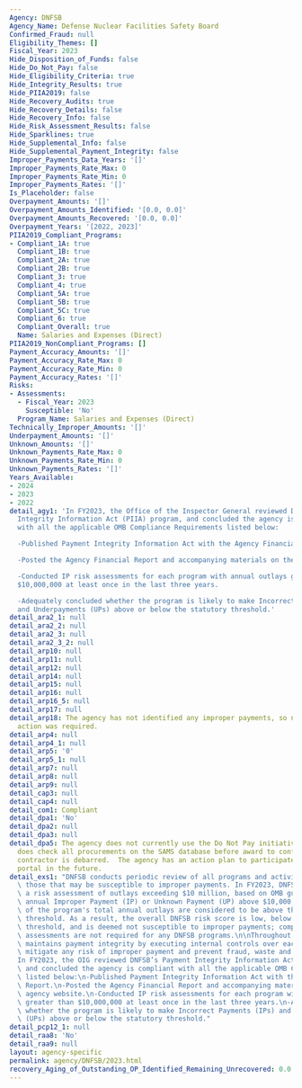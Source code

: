 ```yaml
---
Agency: DNFSB
Agency_Name: Defense Nuclear Facilities Safety Board
Confirmed_Fraud: null
Eligibility_Themes: []
Fiscal_Year: 2023
Hide_Disposition_of_Funds: false
Hide_Do_Not_Pay: false
Hide_Eligibility_Criteria: true
Hide_Integrity_Results: true
Hide_PIIA2019: false
Hide_Recovery_Audits: true
Hide_Recovery_Details: false
Hide_Recovery_Info: false
Hide_Risk_Assessment_Results: false
Hide_Sparklines: true
Hide_Supplemental_Info: false
Hide_Supplemental_Payment_Integrity: false
Improper_Payments_Data_Years: '[]'
Improper_Payments_Rate_Max: 0
Improper_Payments_Rate_Min: 0
Improper_Payments_Rates: '[]'
Is_Placeholder: false
Overpayment_Amounts: '[]'
Overpayment_Amounts_Identified: '[0.0, 0.0]'
Overpayment_Amounts_Recovered: '[0.0, 0.0]'
Overpayment_Years: '[2022, 2023]'
PIIA2019_Compliant_Programs:
- Compliant_1A: true
  Compliant_1B: true
  Compliant_2A: true
  Compliant_2B: true
  Compliant_3: true
  Compliant_4: true
  Compliant_5A: true
  Compliant_5B: true
  Compliant_5C: true
  Compliant_6: true
  Compliant_Overall: true
  Name: Salaries and Expenses (Direct)
PIIA2019_NonCompliant_Programs: []
Payment_Accuracy_Amounts: '[]'
Payment_Accuracy_Rate_Max: 0
Payment_Accuracy_Rate_Min: 0
Payment_Accuracy_Rates: '[]'
Risks:
- Assessments:
  - Fiscal_Year: 2023
    Susceptible: 'No'
  Program_Name: Salaries and Expenses (Direct)
Technically_Improper_Amounts: '[]'
Underpayment_Amounts: '[]'
Unknown_Amounts: '[]'
Unknown_Payments_Rate_Max: 0
Unknown_Payments_Rate_Min: 0
Unknown_Payments_Rates: '[]'
Years_Available:
- 2024
- 2023
- 2022
detail_agy1: 'In FY2023, the Office of the Inspector General reviewed DNFSB’s Payment
  Integrity Information Act (PIIA) program, and concluded the agency is compliant
  with all the applicable OMB Compliance Requirements listed below:

  -Published Payment Integrity Information Act with the Agency Financial Report.

  -Posted the Agency Financial Report and accompanying materials on the agency website.

  -Conducted IP risk assessments for each program with annual outlays greater than
  $10,000,000 at least once in the last three years.

  -Adequately concluded whether the program is likely to make Incorrect Payments (IPs)
  and Underpayments (UPs) above or below the statutory threshold.'
detail_ara2_1: null
detail_ara2_2: null
detail_ara2_3: null
detail_ara2_3_2: null
detail_arp10: null
detail_arp11: null
detail_arp12: null
detail_arp14: null
detail_arp15: null
detail_arp16: null
detail_arp16_5: null
detail_arp17: null
detail_arp18: The agency has not identified any improper payments, so no additional
  action was required.
detail_arp4: null
detail_arp4_1: null
detail_arp5: '0'
detail_arp5_1: null
detail_arp7: null
detail_arp8: null
detail_arp9: null
detail_cap3: null
detail_cap4: null
detail_com1: Compliant
detail_dpa1: 'No'
detail_dpa2: null
detail_dpa3: null
detail_dpa5: The agency does not currently use the Do Not Pay initiative portal but
  does check all procurements on the SAMS database before award to confirm if the
  contractor is debarred.  The agency has an action plan to participate in the DNP
  portal in the future.
detail_exs1: "DNFSB conducts periodic review of all programs and activities to identify\
  \ those that may be susceptible to improper payments. In FY2023, DNFSB performed\
  \ a risk assessment of outlays exceeding $10 million, based on OMB guidance M-21-19,\
  \ annual Improper Payment (IP) or Unknown Payment (UP) above $10,000,000 and 1.5%\
  \ of the program's total annual outlays are considered to be above the statutory\
  \ threshold. As a result, the overall DNFSB risk score is low, below the statutory\
  \ threshold, and is deemed not susceptible to improper payments; comprehensive risk\
  \ assessments are not required for any DNFSB programs.\n\nThroughout the year, DNFSB\
  \ maintains payment integrity by executing internal controls over each payment to\
  \ mitigate any risk of improper payment and prevent fraud, waste and abuse.  \n\n\
  In FY2023, the OIG reviewed DNFSB’s Payment Integrity Information Act (PIIA) program,\
  \ and concluded the agency is compliant with all the applicable OMB Compliance Requirements\
  \ listed below:\n-Published Payment Integrity Information Act with the Agency Financial\
  \ Report.\n-Posted the Agency Financial Report and accompanying materials on the\
  \ agency website.\n-Conducted IP risk assessments for each program with annual outlays\
  \ greater than $10,000,000 at least once in the last three years.\n-Adequately concluded\
  \ whether the program is likely to make Incorrect Payments (IPs) and Underpayments\
  \ (UPs) above or below the statutory threshold."
detail_pcp12_1: null
detail_raa8: 'No'
detail_raa9: null
layout: agency-specific
permalink: agency/DNFSB/2023.html
recovery_Aging_of_Outstanding_OP_Identified_Remaining_Unrecovered: 0.0
---
```

